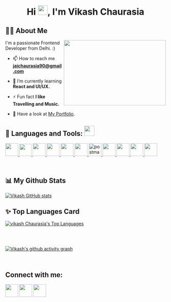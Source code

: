 ### <h1 align="center">Hi <img src="https://raw.githubusercontent.com/MartinHeinz/MartinHeinz/master/wave.gif" width="30px">, I'm Vikash Chaurasia</h1>



   
   
   
## 🙋‍♂️ About Me
<img align="right" width="320" height="205" src="https://github.com/mayankchaudhary26/Cool-Readme-ideas/raw/master/data/chill%20scene.gif"/>
I'm a passionate Frontend Developer from Delhi. :)

- 📫 How to reach me **jaichaurasia90@gmail.com**
   
- 🌱 I’m currently learning **React and UI/UX.**

- ⚡ Fun fact **I like Travelling and Music.**
- 💬 Have a look at  [My Portfolio](https://vikashportfolio90.netlify.app/).
   
   
   
   
## 🚀 Languages and Tools: <img src = "https://media2.giphy.com/media/QssGEmpkyEOhBCb7e1/giphy.gif?cid=ecf05e47a0n3gi1bfqntqmob8g9aid1oyj2wr3ds3mg700bl&rid=giphy.gif" width = 32px>

<p align="left"> 
    <a href="https://reactjs.org/" target="_blank"> <img width ='40px' src                ='https://raw.githubusercontent.com/rahulbanerjee26/githubAboutMeGenerator/main/icons/reactjs.svg'> </a> 
    <a href="https://developer.mozilla.org/en-US/docs/Web/JavaScript" target="_blank">  <img width ='38px' src ='https://raw.githubusercontent.com/rahulbanerjee26/githubAboutMeGenerator/main/icons/javascript.svg'> </a> 
    <a href="https://www.w3.org/html/" target="_blank"> <img width ='40px' src ='https://raw.githubusercontent.com/rahulbanerjee26/githubAboutMeGenerator/main/icons/css.svg'> </a> 
    <a href="https://www.w3schools.com/css/" target="_blank"><img width ='40px' src ='https://raw.githubusercontent.com/rahulbanerjee26/githubAboutMeGenerator/main/icons/html.svg'> </a> 
    <a href="https://getbootstrap.com" target="_blank"> <img  width ='40px' src="https://img.icons8.com/color/48/000000/bootstrap.png"/> </a> 
    <a href="https://www.python.org" target="_blank"> <img  width ='40px' src="https://img.icons8.com/color/48/000000/python.png"/> </a> 
    <a href="https://postman.com" target="_blank"> <img src="https://www.vectorlogo.zone/logos/getpostman/getpostman-icon.svg" alt="postman" width="40" height="40/>       </a>   
    <a href="https://git-scm.com/" target="_blank"> <img  width ='40px' src="https://img.icons8.com/color/48/000000/git.png"/> </a> 
    <a href="https://jquery.com/" target="_blank"> <img width="40px" src="https://img.icons8.com/ios-filled/50/000000/jquery.png"/> </a> 
   <a href="https://wordpress.org/" target="_blank">  <img width="40px" src="https://img.icons8.com/ios-glyphs/60/000000/wordpress--v1.png"/>   </a>  
   <a href="https://www.docker.com/" target="_blank">  <img width="40px" src="https://img.icons8.com/fluency/48/000000/docker.png"/>  </a> 
</p>
   

<br/>


## 📊 My Github Stats

  [![Vikash GitHub stats](https://github-readme-stats.vercel.app/api?username=vikash7379&hide=prs&count_private=true&show_icons=true&theme=radical)](https://github.com/anuraghazra/github-readme-stats)

## ✨ Top Languages Card

<a href="https://github.com/vikash7379/github-readme-stats"><img alt="vikash Chaurasia's Top Languages" src="https://github-readme-stats.vercel.app/api/top-langs/?username=vikash7379&langs_count=8&count_private=false&layout=compact&theme=react&hide_border=true&bg_color=0D1117" /></a>


<br/>
<br/>

[![Vikash's github activity graph](https://github-readme-activity-graph.cyclic.app/graph?username=vikash7379&theme=react-dark)](https://github.com/ashutosh00710/github-readme-activity-graph)


<br/>

   ## Connect with me:
<p align="left">

<a href = "https://www.linkedin.com/in/vikash-chaurasia/"><img width="40px" src="https://img.icons8.com/ios-filled/50/000000/linkedin-circled--v1.png"/></a>
<a href = "https://twitter.com/@jaichaurasia7"><img width="40px" src="https://img.icons8.com/ios-glyphs/60/000000/twitter--v1.png"/></a>
<a href = "https://www.instagram.com/vikash_7379/"><img width="40px" src="https://img.icons8.com/ios-filled/50/000000/instagram-new--v1.png"/></a>
</p>

